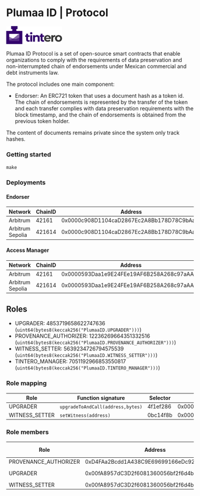 # Plumaa ID | Protocol

<img src="./images/logo.png" width="150" alt="Plumaa ID">

Plumaa ID Protocol is a set of open-source smart contracts that enable organizations to comply with the requirements of data preservation and non-interrumpted chain of endorsements under Mexican commercial and debt instruments law.

The protocol includes one main component:

- Endorser: An ERC721 token that uses a document hash as a token id. The chain of endorsements is represented by the transfer of the token and each transfer complies with data preservation requirements with the block timestamp, and the chain of endorsements is obtained from the previous token holder.

The content of documents remains private since the system only track hashes.

### Getting started

```
make
```

### Deployments

#### Endorser

| Network          | ChainID | Address                                    |
| ---------------- | ------- | ------------------------------------------ |
| Arbitrum         | 42161   | 0x0000c908D1104caD2867Ec2A8Bb178D78C9bAaaa |
| Arbitrum Sepolia | 421614  | 0x0000c908D1104caD2867Ec2A8Bb178D78C9bAaaa |

#### Access Manager

| Network          | ChainID | Address                                    |
| ---------------- | ------- | ------------------------------------------ |
| Arbitrum         | 42161   | 0x0000593Daa1e9E24FEe19AF6B258A268c97aAAAa |
| Arbitrum Sepolia | 421614  | 0x0000593Daa1e9E24FEe19AF6B258A268c97aAAAa |

## Roles

- UPGRADER: 4853719658622747636 (`uint64(bytes8(keccak256("PlumaaID.UPGRADER")))`)
- PROVENANCE_AUTHORIZER: 12236269664351332516 (`uint64(bytes8(keccak256("PlumaaID.PROVENANCE_AUTHORIZER")))`)
- WITNESS_SETTER: 5639234726794575539 (`uint64(bytes8(keccak256("PlumaaID.WITNESS_SETTER")))`)
- TINTERO_MANAGER: 7051192966853550817 (`uint64(bytes8(keccak256("PlumaaID.TINTERO_MANAGER")))`)

### Role mapping

| Role           | Function signature                | Selector | Target contract                            |
| -------------- | --------------------------------- | -------- | ------------------------------------------ |
| UPGRADER       | `upgradeToAndCall(address,bytes)` | 4f1ef286 | 0x0000c908D1104caD2867Ec2A8Bb178D78C9bAaaa |
| WITNESS_SETTER | `setWitness(address)`             | 0bc14f8b | 0x0000c908D1104caD2867Ec2A8Bb178D78C9bAaaa |

### Role members

| Role                  | Address                                    | Execution Delay |
| --------------------- | ------------------------------------------ | --------------- |
| PROVENANCE_AUTHORIZER | 0xD4FAa2Bcdd1A438C9E69699166eDc92E65954ED7 | 0               |
| UPGRADER              | 0x00fA8957dC3D2f6081360056bf2f6d4b5f1a49aa | 259200 (3 days) |
| WITNESS_SETTER        | 0x00fA8957dC3D2f6081360056bf2f6d4b5f1a49aa | 0               |
